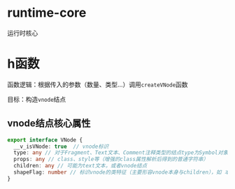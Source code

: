 # runtime-core

运行时核心



# h函数



函数逻辑：根据传入的参数（数量、类型...）调用`createVNode`函数

目标：构造`vnode`结点



## vnode结点核心属性



~~~typescript
export interface VNode {
  __v_isVNode: true  // vnode标识
  type: any // 对于Fragment、Text文本、Comment注释类型的结点type为Symbol对象；对于标签，type即为字符串如'div'
  props: any // class、style等（增强的class属性解析后得到的普通字符串）
  children: any // 可能为text文本，或者vnode结点
  shapeFlag: number // 标识vnode的类特征（主要形容vnode本身与children），如 本身标签 + children为文本
}
~~~

